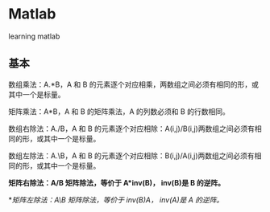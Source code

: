 # Matlab
learning matlab

## 基本

数组乘法：A.*B，A 和 B 的元素逐个对应相乘，两数组之间必须有相同的形，或其中一个是标量。

矩阵乘法：A*B，A 和 B 的矩阵乘法，A 的列数必须和 B 的行数相同。

数组右除法：A./B，A 和 B 的元素逐个对应相除：A(i,j)/B(i,j)两数组之间必须有相同的形，或其中一个是标量。

数组左除法：A.\B，A 和 B 的元素逐个对应相除：B(i,j)/A(i,j)两数组之间必须有相同的形，或其中一个是标量。

**矩阵右除法：A/B 矩阵除法，等价于 A*inv(B)， inv(B)是 B 的逆阵。**

**矩阵左除法：A\B 矩阵除法，等价于 inv(B)*A， inv(A)是 A 的逆阵。**

